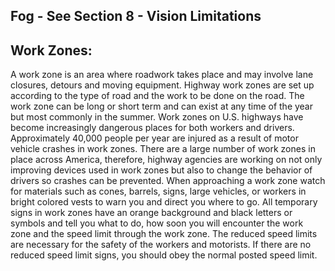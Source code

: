## Fog - See Section 8 - Vision Limitations
## Work Zones:
A work zone is an area where roadwork takes place and may involve lane closures, detours and moving equipment. Highway work zones are set up according to the type of road and the work to be done on the road. The work zone can be long or short term and can exist at any time of the year but most commonly in the summer.
Work zones on U.S. highways have become increasingly dangerous places for both workers and drivers. Approximately 40,000 people per year are injured as a result of motor vehicle crashes in work zones. There are a large number of work zones in place across America, therefore, highway agencies are working on not only improving devices used in work zones but also to change the behavior of drivers so crashes can be prevented.
When approaching a work zone watch for materials such as cones, barrels, signs, large vehicles, or workers in bright colored vests to warn you and direct you where to go. All temporary signs in work zones have an orange background and black letters or symbols and tell you what to do, how soon you will encounter the work zone and the speed limit through the work zone. The reduced speed limits are necessary for the safety of the workers and motorists. If there are no reduced speed limit signs, you should obey the normal posted speed limit.